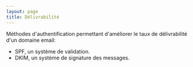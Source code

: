 ```yaml
---
layout: page
title: Délivrabilité
---
```


Méthodes d'authentification permettant d'améliorer le taux de délivrabilité d'un domaine email:

- SPF, un système de validation.
- DKIM, un système de signature des messages.
